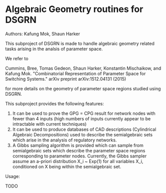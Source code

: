 # Algebraic Geometry routines for DSGRN

Authors: Kafung Mok, Shaun Harker

This subproject of DSGRN is made to handle algebraic geometry related 
tasks arising in the analsis of parameter space.

We refer to 

Cummins, Bree, Tomas Gedeon, Shaun Harker, Konstantin Mischaikow, and Kafung Mok. "Combinatorial Representation of Parameter Space for Switching Systems." arXiv preprint arXiv:1512.04131 (2015)

for more details on the geometry of parameter space regions studied using DSGRN.

This subproject provides the following features:

1. It can be used to prove the GPG = CPG result
    for network nodes with fewer than 4 inputs
    (high numbers of inputs currently appear to be
     intractable with current techniques)
2. It can be used to produce databases of CAD
    descriptions (Cylindrical Algebraic Decompositions)
    used to describe the semialgebraic sets which 
    arise in the analysis of regulatory networks.
3. A Gibbs sampling algorithm is provided which 
    can sample from semialgebraic sets which describe
    the parameter space regions corresponding to parameter
    nodes. Currently, the Gibbs sampler assume an a-priori 
    distribution X_i ~ Exp(1) for all variables X_i, 
    conditioned on X being within the semialgebraic set.


Usage:

TODO
